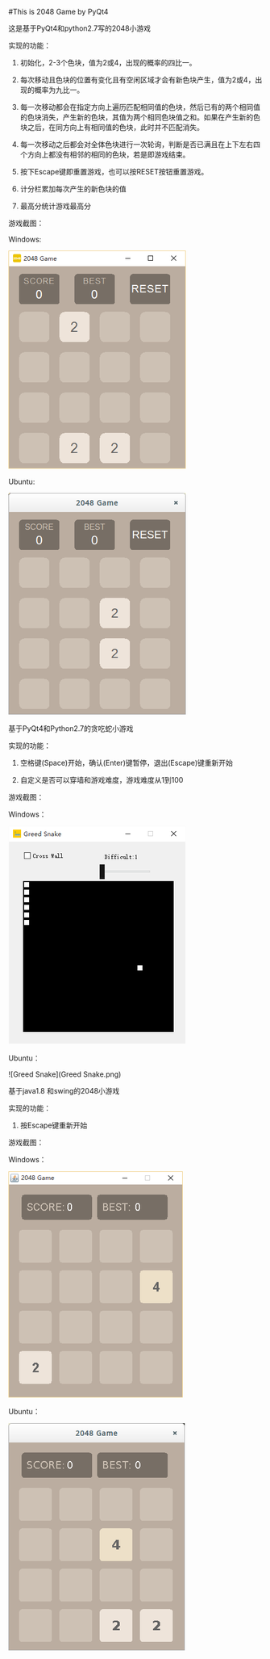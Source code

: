 #This is 2048 Game by PyQt4

这是基于PyQt4和python2.7写的2048小游戏

实现的功能：

1. 初始化，2-3个色块，值为2或4，出现的概率的四比一。

2. 每次移动且色块的位置有变化且有空闲区域才会有新色块产生，值为2或4，出现的概率为九比一。

3. 每一次移动都会在指定方向上遍历匹配相同值的色块，然后已有的两个相同值的色块消失，产生新的色块，其值为两个相同色块值之和。如果在产生新的色块之后，在同方向上有相同值的色块，此时并不匹配消失。

4. 每一次移动之后都会对全体色块进行一次轮询，判断是否已满且在上下左右四个方向上都没有相邻的相同的色块，若是即游戏结束。

5. 按下Escape键即重置游戏，也可以按RESET按钮重置游戏。

6. 计分栏累加每次产生的新色块的值

7. 最高分统计游戏最高分

游戏截图：

Windows:

![2048Game](2048Game_window.png)

Ubuntu:

![2048Game](2048Game.png)


基于PyQt4和Python2.7的贪吃蛇小游戏

实现的功能：

1. 空格键(Space)开始，确认(Enter)键暂停，退出(Escape)键重新开始

2. 自定义是否可以穿墙和游戏难度，游戏难度从1到100


游戏截图：

Windows：

![greedSnake_window](greedSnake_window.png)

Ubuntu：

![Greed Snake](Greed Snake.png)

基于java1.8 和swing的2048小游戏

实现的功能：

1. 按Escape键重新开始

游戏截图：

Windows：

![2048Game_JAVA_windows](2048Game_JAVA_windows.png)

Ubuntu：

![2048Game_JAVA](2048Game_JAVA.png)
